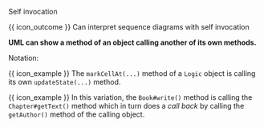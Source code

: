 <span id="title">Self invocation</span>

<span id="prereqs"></span>

<span id="outcomes">{{ icon_outcome }} Can interpret sequence diagrams with self invocation</span>

<div id="body">

**UML can show a method of an object calling another of its own methods.**

Notation:

<pic eager src="{{baseUrl}}/uml/sequenceDiagrams/selfInvocation/images/notation.png" height="120" />
<p/>

<box>

{{ icon_example }} The `markCellAt(...)` method of a `Logic` object is calling its own `updateState(...)` method.

<pic eager src="{{baseUrl}}/uml/sequenceDiagrams/selfInvocation/images/logic.png" height="100" />
<p/>

{{ icon_example }} In this variation, the `Book#write()` method is calling the `Chapter#getText()` method which in turn does a _call back_ by calling the `getAuthor()` method of the calling object.

<pic eager src="{{baseUrl}}/uml/sequenceDiagrams/selfInvocation/images/callBack.png" height="150" />
<p/>

</box>

</div>

<div id="extras">
</div>
